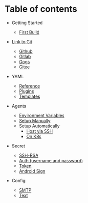 # Table of contents

* Getting Started
  * [First Build](./start/index.md)

* [Link to Git](./git/index.md)
  * [Github](./git/github.md)
  * [Gitlab](./git/gitlab.md)
  * [Gogs](./git/gogs.md)
  * [Gitee](./git/gitee.md)

* YAML
  * [Reference](./yml/reference_v1.md)
  * [Plugins](./yml/plugins.md)
  * [Templates](https://github.com/FlowCI/templates)

* Agents
  * [Environment Variables](./agents/vars.md)
  * [Setup Manually](./agents/manual.md)
  * Setup Automatically
    * [Host via SSH](./agents/ssh_host.md)
    * [On K8s](./agents/k8s_host.md)

* Secret
  * [SSH-RSA](./secret/ssh-rsa.md)
  * [Auth (username and password)](./secret/auth.md)
  * [Token](./secret/token.md)
  * [Android Sign](./secret/android_sign.md)

* Config
  * [SMTP](./config/smtp.md)
  * [Text](./config/text.md)